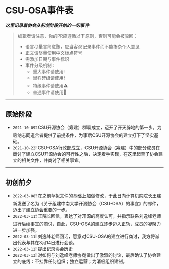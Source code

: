 # CSU-OSA事件表

<b><i>这里记录着协会从初创阶段开始的一切事件</i></b>

> 编辑者请注意，你的PR应遵循以下原则，否则可能会被驳回：
> - 语言尽量言简意赅，应当客观记录事件而不能掺杂个人意见
> - 正文请尽量使用中文标点符号
> - 需添加日期与事件标识
> - 事件分级机制：
>   - 重大事件请使用❕
>   - 里程碑级请使用❗
>   - 特级事件请使用⚠️
>   - 普通事件请使用🔵

---
## 原始阶段
* `2021-10-09`❗ CSU开源协会（筹建）群聊成立，迈开了开天辟地的第一步，为吸纳志同道合者提供了前提条件，为事后CSU开源协会的建立打下了坚实基础。
* `2021-10-22`❕ CSU-OSA行政部成立，CSU开源协会（筹建）中的部分成员在商讨了建立CSU开源协会的可行性之后，决定着手实现，在这里起草了协会建立的相关文件，并商讨了相关事宜。

---
## 初创前夕

* `2022-03-08`❗ 在之前草拟文件的基础上加做修改，于此日向计算机院院长王建新发送了名为《关于组建中南大学开源协会（CSU-OSA）的事宜》的邮件，迈出了建立协会重要的一步。
* `2022-03-11`❗ 王院长回信，表达了对开源的高度认可，并指示联系刘逸峰老师进行后续事宜的商讨，自此，CSU-OSA的建立逐步迈入正轨，成员的凝聚力进一步加强。
* `2022-03-11`❕ 刘逸峰老师回话，愿意对CSU-OSA的建立进行商讨，我方将派出代表与其在3月14日进行会谈。
* `2022-03-12`❕ 提出记录协会历史
* `2022-03-13`❕ 对如何与刘逸峰老师协商做出了激烈的讨论，最后确认了协会建立的底线：不挂靠任何组织；独立运营；为消极组织建制。
